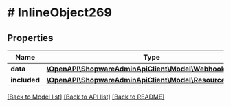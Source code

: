 # # InlineObject269

## Properties

Name | Type | Description | Notes
------------ | ------------- | ------------- | -------------
**data** | [**\OpenAPI\ShopwareAdminApiClient\Model\WebhookEventLog**](WebhookEventLog.md) |  | [optional]
**included** | [**\OpenAPI\ShopwareAdminApiClient\Model\Resource[]**](Resource.md) |  | [optional]

[[Back to Model list]](../../README.md#models) [[Back to API list]](../../README.md#endpoints) [[Back to README]](../../README.md)
